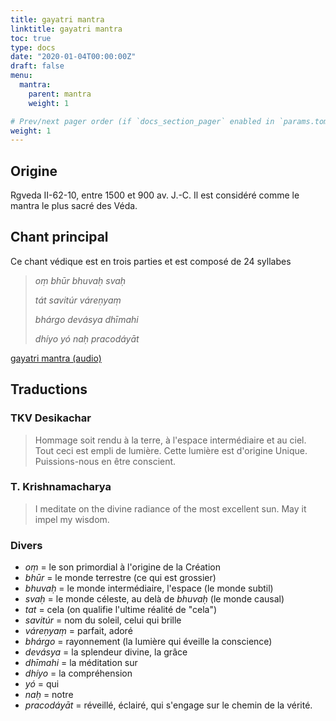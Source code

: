 ```yaml
---
title: gayatri mantra
linktitle: gayatri mantra
toc: true
type: docs
date: "2020-01-04T00:00:00Z"
draft: false
menu:
  mantra:
    parent: mantra
    weight: 1

# Prev/next pager order (if `docs_section_pager` enabled in `params.toml`)
weight: 1
---
```

## Origine

Rgveda II-62-10, entre 1500 et 900 av. J.-C.
Il est considéré comme le mantra le plus sacré des Véda.

## Chant principal
Ce chant védique est en trois parties et est composé de 24 syllabes

> _oṃ bhūr bhuvaḥ svaḥ_
>
> _tát savitúr váreṇyaṃ_
>
> _bhárgo devásya dhīmahi_
>
> _dhíyo yó naḥ pracodáyāt_

[gayatri mantra (audio)](https://www.youtube.com/watch?v=rA_-JoZGZAs)

## Traductions

### TKV Desikachar

> Hommage soit rendu à la terre, à l'espace intermédiaire et au ciel.
> Tout ceci est empli de lumière.
> Cette lumière est d'origine Unique.
> Puissions-nous en être conscient.

### T. Krishnamacharya

> I meditate on the divine radiance of the most excellent sun.
> May it impel my wisdom.

### Divers

* *oṃ* = le son primordial à l'origine de la Création
* *bhūr* = le monde terrestre (ce qui est grossier)
* *bhuvaḥ* = le monde intermédiaire, l'espace (le monde subtil)
* *svaḥ* = le monde céleste, au delà de *bhuvaḥ* (le monde causal)
* *tat* = cela (on qualifie l'ultime réalité de "cela")
* *savitúr* = nom du soleil, celui qui brille
* *váreṇyaṃ* = parfait, adoré
* *bhárgo* = rayonnement (la lumière qui éveille la conscience)
* *devásya* = la splendeur divine, la grâce
* *dhīmahi* = la méditation sur
* *dhíyo* = la compréhension
* *yó* = qui
* *naḥ* = notre
* *pracodáyāt* = réveillé, éclairé, qui s'engage sur le chemin de la vérité.

